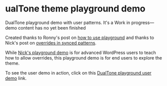 # ualTone theme playground demo

DualTone playground demo with user patterns.
It's a Work in progress—demo content has no yet been finished

Created thanks to Ronny's post on [how to use playground](https://developer.wordpress.org/news/2024/04/25/how-to-use-wordpress-playground-for-interactive-demos/)
and thanks to Nick's post on [overrides in synced patterns](https://developer.wordpress.org/news/2024/06/18/an-introduction-to-overrides-in-synced-patterns/).

While [Nick's playground demo](https://playground.wordpress.net/?blueprint-url=https://raw.githubusercontent.com/wptrainingteam/developer-blog-playground-demos/main/synced-pattern-overrides/blueprint.json) is for advanced WordPress users to teach how to allow overrides, this playground demo is for end users to explore the theme.

To see the user demo in action, click on this [DualTone playground user demo](https://playground.wordpress.net/?blueprint-url=https://raw.githubusercontent.com/dballari/dualtone-playground-demo/main/user-demo/blueprint.json) link.

